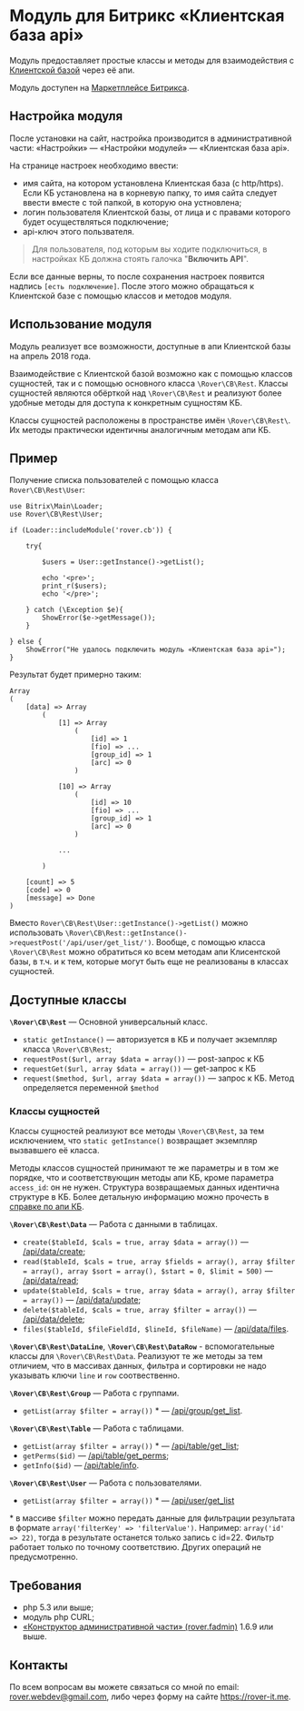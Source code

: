 # Модуль для Битрикс «Клиентская база api»
Модуль предоставляет простые классы и методы для взаимодействия с [Клиентской базой](https://clientbase.ru) через её апи.

Модуль доступен на [Маркетплейсе Битрикса](https://marketplace.1c-bitrix.ru/solutions/rover.cb/).

## Настройка модуля
После установки на сайт, настройка производится в административной части: «Настройки» — «Настройки модулей» — «Клиентская база api».

На странице настроек необходимо ввести:

* имя сайта, на котором установлена Клиентская база (с http/https). Если КБ установлена на в корневую папку, то имя сайта следует ввести вместе с той папкой, в которую она устновлена;
* логин пользователя Клиентской базы, от лица и с правами которого будет осуществляться подключение;
* api-ключ этого пользвателя.

> Для пользователя, под которым вы ходите подключиться, в настройках КБ должна стоять галочка "<b>Включить API</b>".

Если все данные верны, то после сохранения настроек появится надпись `[есть подключение]`. После этого можно обращаться к Клиентской базе с помощью классов и методов модуля.

## Использование модуля
Модуль реализует все возможности, доступные в апи Клиентской базы на апрель 2018 года. 

Взаимодействие с Клиентской базой возможно как с помощью классов сущностей, так и с помощью основного класса `\Rover\CB\Rest`. Классы сущностей являются обёрткой над `\Rover\CB\Rest` и реализуют более удобные методы для доступа к конкретным сущностям КБ.

Классы сущностей расположены в пространстве имён `\Rover\CB\Rest\`. Их методы практически идентичны аналогичным методам апи КБ.

## Пример
Получение списка пользователей с помощью класса `Rover\CB\Rest\User`:

    use Bitrix\Main\Loader;
    use Rover\CB\Rest\User;

    if (Loader::includeModule('rover.cb')) {
    
        try{
    
            $users = User::getInstance()->getList();
    
            echo '<pre>';
            print_r($users);
            echo '</pre>';
    
        } catch (\Exception $e){
            ShowError($e->getMessage());
        }
    
    } else {
        ShowError("Не удалось подключить модуль «Клиентская база api»");
    }
    
Результат будет примерно таким:

    Array
    (
        [data] => Array
            (
                [1] => Array
                    (
                        [id] => 1
                        [fio] => ...
                        [group_id] => 1
                        [arc] => 0
                    )
    
                [10] => Array
                    (
                        [id] => 10
                        [fio] => ...
                        [group_id] => 1
                        [arc] => 0
                    )
    
                ...
                
            )
    
        [count] => 5
        [code] => 0
        [message] => Done
    )
    
Вместо `Rover\CB\Rest\User::getInstance()->getList()` можно использовать `\Rover\CB\Rest::getInstance()->requestPost('/api/user/get_list/')`. Вообще, с помощью класса `\Rover\CB\Rest` можно обратиться ко всем методам апи Клисентской базы, в т.ч. и к тем, которые могут быть еще не реализованы в классах сущностей.

## Доступные классы

<b>`\Rover\CB\Rest`</b> — Основной универсальный класс.

* `static getInstance()` — авторизуется в КБ и получает экземпляр класса `\Rover\CB\Rest`;
* `requestPost($url, array $data = array())` — post-запрос к КБ
* `requestGet($url, array $data = array())` — get-запрос к КБ
* `request($method, $url, array $data = array())` — запрос к КБ. Метод определяется переменной `$method`

### Классы сущностей
Классы сущностей реализуют все методы `\Rover\CB\Rest`, за тем исключением, что `static getInstance()` возвращает экземпляр вызвавшего её класса.

Методы классов сущностей принимают те же параметры и в том же порядке, что и соответствующин методы апи КБ, кроме параметра `access_id`: он не нужен. Структура возвращаемых данных идентична структуре в КБ. Более детальную информацию можно прочесть в [справке по апи КБ](https://clientbase.ru/help/for_admin_16/api/).

<b>`\Rover\CB\Rest\Data`</b> — Работа с данными в таблицах.

* `create($tableId, $cals = true, array $data = array())` — [/api/data/create](https://clientbase.ru/help/for_admin_16/api/data/create/);
* `read($tableId, $cals = true, array $fields = array(), array $filter = array(), array $sort = array(), $start = 0, $limit = 500)` — [/api/data/read](https://clientbase.ru/help/for_admin_16/api/data/read/);
* `update($tableId, $cals = true, array $data = array(), array $filter = array())` — [/api/data/update](https://clientbase.ru/help/for_admin_16/api/data/update/);
* `delete($tableId, $cals = true, array $filter = array())` — [/api/data/delete](https://clientbase.ru/help/for_admin_16/api/data/delete/);
* `files($tableId, $fileFieldId, $lineId, $fileName)` — [/api/data/files](https://clientbase.ru/help/for_admin_16/api/rabota_s_fajlami/poluchenie_fajlov/).


<b>`\Rover\CB\Rest\DataLine`</b>, <b>`\Rover\CB\Rest\DataRow`</b> - вспомогательные классы для `\Rover\CB\Rest\Data`. Реализуют те же методы за тем отличием, что в массивах данных, фильтра и сортировки не надо указывать ключи `line` и `row` соотвественно.


<b>`\Rover\CB\Rest\Group`</b> — Работа с группами.

* `getList(array $filter = array())` * — [/api/group/get_list](https://clientbase.ru/help/for_admin_16/api/group/get_list/).


<b>`\Rover\CB\Rest\Table`</b> — Работа с таблицами.

* `getList(array $filter = array())` * — [/api/table/get_list](https://clientbase.ru/help/for_admin_16/api/table/get_list/);
* `getPerms($id)` — [/api/table/get_perms](https://clientbase.ru/help/for_admin_16/api/table/get_perms/);
* `getInfo($id)` — [/api/table/info](https://clientbase.ru/help/for_admin_16/api/table/info/).


<b>`\Rover\CB\Rest\User`</b> — Работа с пользователями.

* `getList(array $filter = array())` * — [/api/user/get_list](https://clientbase.ru/help/for_admin_16/api/user/get_list/)

\* в массиве `$filter` можно передать данные для фильтрации результата в формате `array('filterKey' => 'filterValue')`. Например: `array('id' => 22)`, тогда в результате останется только запись с id=22. Фильтр работает только по точному соответствию. Других операций не предусмотренно. 

## Требования	
* php 5.3 или выше;
* модуль php CURL;
* [«Конструктор административной части» (rover.fadmin)](https://github.com/pavelshulaev/fadmin) 1.6.9 или выше.

## Контакты
По всем вопросам вы можете связаться со мной по email: rover.webdev@gmail.com, либо через форму на сайте https://rover-it.me.